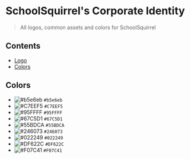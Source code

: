 # SchoolSquirrel's Corporate Identity
> All logos, common assets and colors for SchoolSquirrel

## Contents
- [Logo](./logo)
- [Colors](#colors)

## Colors
- ![#b5e6eb](https://via.placeholder.com/45/b5e6eb/000000?text=+) `#b5e6eb`
- ![#C7EEF5](https://via.placeholder.com/45/C7EEF5/000000?text=+) `#C7EEF5`
- ![#95FFFF](https://via.placeholder.com/45/95FFFF/000000?text=+) `#95FFFF`
- ![#67C5D1](https://via.placeholder.com/45/67C5D1/000000?text=+) `#67C5D1`
- ![#55BDCA](https://via.placeholder.com/45/55BDCA/000000?text=+) `#55BDCA`
- ![#246073](https://via.placeholder.com/45/246073/000000?text=+) `#246073`
- ![#022249](https://via.placeholder.com/45/022249/000000?text=+) `#022249`
- ![#DF622C](https://via.placeholder.com/45/DF622C/000000?text=+) `#DF622C`
- ![#F07C41](https://via.placeholder.com/45/F07C41/000000?text=+) `#F07C41`